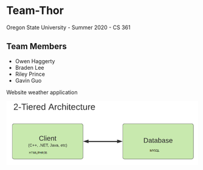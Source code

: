 # Team-Thor
Oregon State University - Summer 2020 - CS 361

## Team Members
- Owen Haggerty
- Braden Lee
- Riley Prince
- Gavin Guo

Website weather application

![Weather app](https://github.com/0x00C0DE/Team-Thor/blob/master/2tier.png)

